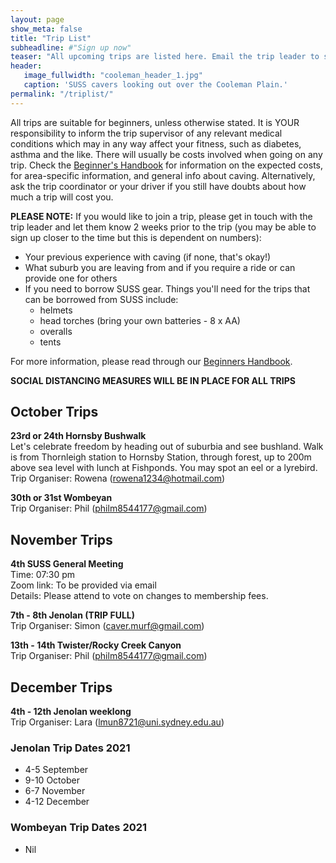 ```yaml
---
layout: page
show_meta: false
title: "Trip List"
subheadline: #"Sign up now"
teaser: "All upcoming trips are listed here. Email the trip leader to sign up."
header:
   image_fullwidth: "cooleman_header_1.jpg"
   caption: 'SUSS cavers looking out over the Cooleman Plain.'
permalink: "/triplist/"
---
```


<!-- To Do convert this to auto genarage from a yaml file -->

All trips are suitable for beginners, unless otherwise stated.  It is YOUR responsibility to inform the trip supervisor of any relevant medical
conditions which may in any way affect your fitness, such as diabetes,
asthma and the like. There will usually be costs involved when going on any trip. Check the <a href="/assets/handbook.pdf">Beginner's Handbook</a>
for information on the expected costs, for area-specific information, and general info about caving. Alternatively, ask the trip coordinator or your driver
if you still have doubts about how much a trip will cost you.

**PLEASE NOTE:**
If you would like to join a trip, please get in touch with the trip leader and let them know 2 weeks prior to the trip (you may be able to sign up closer to the time but this is dependent on numbers):

-   Your previous experience with caving (if none, that's okay!)
-   What suburb you are leaving from and if you require a ride or can provide one for others
-   If you need to borrow SUSS gear. Things you'll need for the trips that can be borrowed from SUSS include:
    -   helmets
    -   head torches (bring your own batteries - 8 x AA)
    -   overalls
    -   tents

For more information, please read through our [Beginners Handbook](/assets/handbook.pdf).

**SOCIAL DISTANCING MEASURES WILL BE IN PLACE FOR ALL TRIPS**


## October Trips 

**23rd or 24th Hornsby Bushwalk**  
Let's celebrate freedom by heading out of suburbia and see bushland. Walk is from Thornleigh station to Hornsby Station, through forest, up to 200m above sea level with lunch at Fishponds. You may spot an eel or a lyrebird.  
Trip Organiser: Rowena (rowena1234@hotmail.com)

**30th or 31st Wombeyan**   
Trip Organiser: Phil (philm8544177@gmail.com)

## November Trips 

**4th SUSS General Meeting**   
Time: 07:30 pm  
Zoom link: To be provided via email  
Details: Please attend to vote on changes to membership fees.  

**7th - 8th Jenolan (TRIP FULL)**   
Trip Organiser: Simon (caver.murf@gmail.com) 

**13th - 14th Twister/Rocky Creek Canyon**   
Trip Organiser: Phil (philm8544177@gmail.com) 

## December Trips 

**4th - 12th Jenolan weeklong**  
Trip Organiser: Lara (lmun8721@uni.sydney.edu.au)  

### Jenolan Trip Dates 2021  

- 4-5 September
- 9-10 October
- 6-7 November
- 4-12 December

### Wombeyan Trip Dates 2021

- Nil
